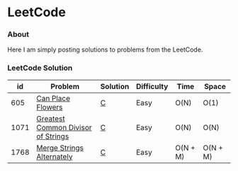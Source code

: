 LeetCode
=========

### About
Here I am simply posting solutions to problems from the LeetCode.

### LeetCode Solution
| id | Problem | Solution | Difficulty | Time | Space | 
|----| ------- | -------- | ---------- | ---- | ----- |
| 605|[Can Place Flowers](https://leetcode.com/problems/can-place-flowers/description/?envType=study-plan-v2&envId=leetcode-75)|[C](./src/605_Can_Place_Flowers/605_Can_Place_Flowers.c)|Easy|O(N)|O(1)
| 1071|[Greatest Common Divisor of Strings](https://leetcode.com/problems/greatest-common-divisor-of-strings/description/?envType=study-plan-v2&envId=leetcode-75)|[C](./src/1071_Greatest_Common_Divisor_of_Strings/1071_Greatest_Common_Divisor_of_Strings.c)|Easy|O(N)|O(N)
| 1768|[Merge Strings Alternately](https://leetcode.com/problems/merge-strings-alternately/description/?envType=study-plan-v2&envId=leetcode-75)|[C](./src/1768_Merge_Strings_Alternately/1768_Merge_Strings_Alternately.c)|Easy|O(N + M)|O(N + M)
